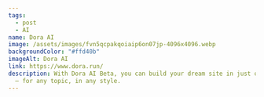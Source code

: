 ```yaml
---
tags:
  - post
  - AI
name: Dora AI
image: /assets/images/fvn5qcpakqoiaip6on07jp-4096x4096.webp
backgroundColor: "#ffd40b"
imageAlt: Dora AI
link: https://www.dora.run/
description: With Dora AI Beta, you can build your dream site in just one prompt
  — for any topic, in any style.
---
```

